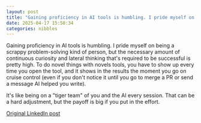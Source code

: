 ```yaml
---
layout: post
title: "Gaining proficiency in AI tools is humbling. I pride myself on being a scrappy problem-solving kind of person, but the necessary amount of continuous curiosity and lateral thinking that's required to be successful is pretty high. To do novel things with novels tools, you have to show up every time you open the tool, and it shows in the results the moment you go on cruise control (even if you don't notice it until you go to merge a PR or send a message AI helped you write)."
date: 2025-04-17 15:50:34
categories: nibbles
---
```


Gaining proficiency in AI tools is humbling. I pride myself on being a scrappy problem-solving kind of person, but the necessary amount of continuous curiosity and lateral thinking that's required to be successful is pretty high. To do novel things with novels tools, you have to show up every time you open the tool, and it shows in the results the moment you go on cruise control (even if you don't notice it until you go to merge a PR or send a message AI helped you write).

It's like being on a "tiger team" of you and the AI every session. That can be a hard adjustment, but the payoff is big if you put in the effort.

[Original LinkedIn post](https://www.linkedin.com/feed/update/urn%3Ali%3Ashare%3A7318662166130110465)
